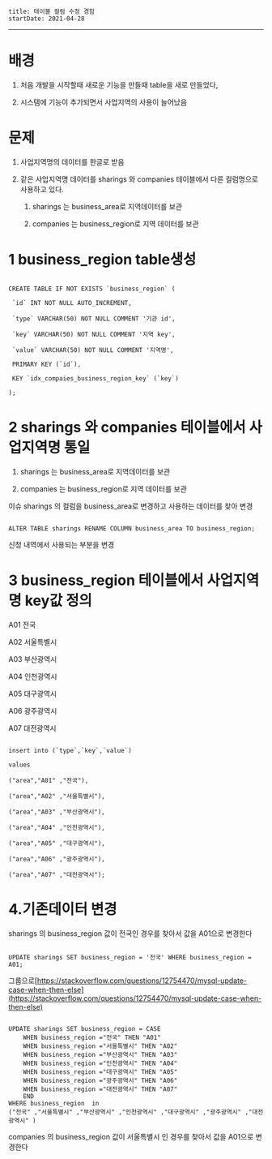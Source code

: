 ```
title: 테이블 컬럼 수정 경험
startDate: 2021-04-28
```
---

# 배경



1. 처음 개발을 시작할때 새로운 기능을 만들때 table을 새로 만들었다,

2. 시스템에 기능이 추가되면서 사업지역의 사용이 늘어났음



# 문제



1. 사업지역명의 데이터를 한글로 받음

2. 같은 사업지역명 데이터를 sharings 와 companies 테이블에서 다른 컬럼명으로 사용하고 있다.

    1. sharings 는 business_area로 지역데이터를 보관

    2. companies 는 business_region로 지역 데이터를 보관



# 1 business_region table생성



```

CREATE TABLE IF NOT EXISTS `business_region` (

 `id` INT NOT NULL AUTO_INCREMENT,

 `type` VARCHAR(50) NOT NULL COMMENT '기관 id',

 `key` VARCHAR(50) NOT NULL COMMENT '지역 key',

 `value` VARCHAR(50) NOT NULL COMMENT '지역명',

 PRIMARY KEY (`id`),

 KEY `idx_compaies_business_region_key` (`key`)

);

```

# 2 sharings 와 companies 테이블에서 사업지역명 통일



1. sharings 는 business_area로 지역데이터를 보관

2. companies 는 business_region로 지역 데이터를 보관



이슈 sharings 의 컬럼을 business_area로 변경하고 사용하는 데이터를 찾아 변경



```

ALTER TABLE sharings RENAME COLUMN business_area TO business_region;

```



신청 내역에서 사용되는 부분을 변경



# 3 business_region 테이블에서 사업지역명 key값 정의



A01 전국

A02 서울특별시

A03 부산광역시

A04 인천광역시

A05 대구광역시

A06 광주광역시

A07 대전광역시





```

insert into (`type`,`key`,`value`) 

values 

("area","A01" ,"전국"),

("area","A02" ,"서울특별시"),

("area","A03" ,"부산광역시"),

("area","A04" ,"인천광역시"),

("area","A05" ,"대구광역시"),

("area","A06" ,"광주광역시"),

("area","A07" ,"대전광역시");

```



# 4.기존데이터 변경



sharings 의 business_region 값이 전국인 경우를 찾아서 값을 A01으로 변경한다





```

UPDATE sharings SET business_region = '전국' WHERE business_region = A01;

```



그룹으로[https://stackoverflow.com/questions/12754470/mysql-update-case-when-then-else](https://stackoverflow.com/questions/12754470/mysql-update-case-when-then-else)





```

UPDATE sharings SET business_region = CASE
	WHEN business_region ="전국" THEN "A01"
	WHEN business_region ="서울특별시" THEN "A02"
	WHEN business_region ="부산광역시" THEN "A03"
	WHEN business_region ="인천광역시" THEN "A04"
	WHEN business_region ="대구광역시" THEN "A05"
	WHEN business_region ="광주광역시" THEN "A06"
	WHEN business_region ="대전광역시" THEN "A07"
    END
WHERE business_region  in 
("전국" ,"서울특별시" ,"부산광역시" ,"인천광역시" ,"대구광역시" ,"광주광역시" ,"대전광역시" )

```



companies 의 business_region 값이 서울특별시 인 경우를 찾아서 값을 A01으로 변경한다